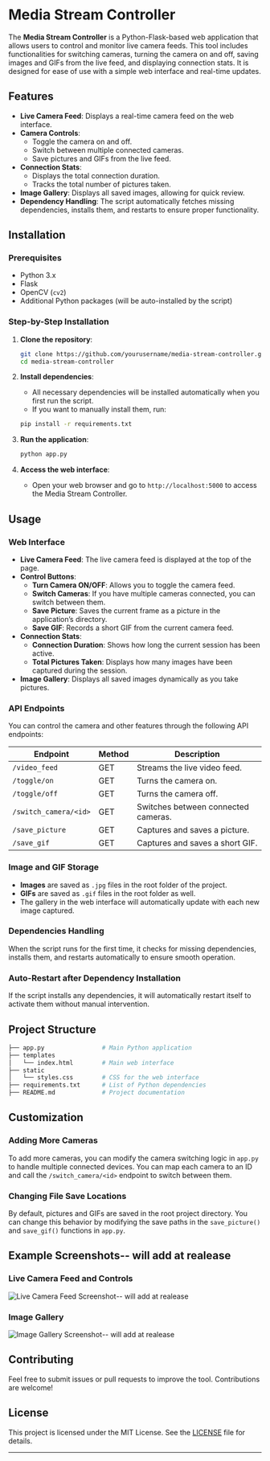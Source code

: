 

# Media Stream Controller

The **Media Stream Controller** is a Python-Flask-based web application that allows users to control and monitor live camera feeds. This tool includes functionalities for switching cameras, turning the camera on and off, saving images and GIFs from the live feed, and displaying connection stats. It is designed for ease of use with a simple web interface and real-time updates.

## Features

- **Live Camera Feed**: Displays a real-time camera feed on the web interface.
- **Camera Controls**:
  - Toggle the camera on and off.
  - Switch between multiple connected cameras.
  - Save pictures and GIFs from the live feed.
- **Connection Stats**:
  - Displays the total connection duration.
  - Tracks the total number of pictures taken.
- **Image Gallery**: Displays all saved images, allowing for quick review.
- **Dependency Handling**: The script automatically fetches missing dependencies, installs them, and restarts to ensure proper functionality.
  
## Installation

### Prerequisites

- Python 3.x
- Flask
- OpenCV (`cv2`)
- Additional Python packages (will be auto-installed by the script)

### Step-by-Step Installation

1. **Clone the repository**:
    ```bash
    git clone https://github.com/yourusername/media-stream-controller.git
    cd media-stream-controller
    ```

2. **Install dependencies**:
   - All necessary dependencies will be installed automatically when you first run the script.
   - If you want to manually install them, run:
    ```bash
    pip install -r requirements.txt
    ```

3. **Run the application**:
    ```bash
    python app.py
    ```

4. **Access the web interface**:
    - Open your web browser and go to `http://localhost:5000` to access the Media Stream Controller.

## Usage

### Web Interface

- **Live Camera Feed**: The live camera feed is displayed at the top of the page.
- **Control Buttons**:
  - **Turn Camera ON/OFF**: Allows you to toggle the camera feed.
  - **Switch Cameras**: If you have multiple cameras connected, you can switch between them.
  - **Save Picture**: Saves the current frame as a picture in the application’s directory.
  - **Save GIF**: Records a short GIF from the current camera feed.
- **Connection Stats**:
  - **Connection Duration**: Shows how long the current session has been active.
  - **Total Pictures Taken**: Displays how many images have been captured during the session.
- **Image Gallery**: Displays all saved images dynamically as you take pictures.

### API Endpoints

You can control the camera and other features through the following API endpoints:

| Endpoint            | Method | Description                          |
|---------------------|--------|--------------------------------------|
| `/video_feed`       | GET    | Streams the live video feed.         |
| `/toggle/on`        | GET    | Turns the camera on.                 |
| `/toggle/off`       | GET    | Turns the camera off.                |
| `/switch_camera/<id>` | GET    | Switches between connected cameras.  |
| `/save_picture`     | GET    | Captures and saves a picture.        |
| `/save_gif`         | GET    | Captures and saves a short GIF.      |

### Image and GIF Storage

- **Images** are saved as `.jpg` files in the root folder of the project.
- **GIFs** are saved as `.gif` files in the root folder as well.
- The gallery in the web interface will automatically update with each new image captured.

### Dependencies Handling

When the script runs for the first time, it checks for missing dependencies, installs them, and restarts automatically to ensure smooth operation.

### Auto-Restart after Dependency Installation

If the script installs any dependencies, it will automatically restart itself to activate them without manual intervention.

## Project Structure

```bash
├── app.py                # Main Python application
├── templates
│   └── index.html        # Main web interface
├── static
│   └── styles.css        # CSS for the web interface
├── requirements.txt      # List of Python dependencies
├── README.md             # Project documentation
```

## Customization

### Adding More Cameras

To add more cameras, you can modify the camera switching logic in `app.py` to handle multiple connected devices. You can map each camera to an ID and call the `/switch_camera/<id>` endpoint to switch between them.

### Changing File Save Locations

By default, pictures and GIFs are saved in the root project directory. You can change this behavior by modifying the save paths in the `save_picture()` and `save_gif()` functions in `app.py`.

## Example Screenshots-- will add at realease

### Live Camera Feed and Controls

![Live Camera Feed Screenshot](screenshots/camera-feed.png)-- will add at realease

### Image Gallery

![Image Gallery Screenshot](screenshots/image-gallery.png)-- will add at realease

## Contributing

Feel free to submit issues or pull requests to improve the tool. Contributions are welcome!

## License

This project is licensed under the MIT License. See the [LICENSE](LICENSE) file for details.

---
